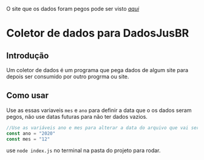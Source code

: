 O site que os dados foram pegos pode ser visto [*aqui*](https://sistemas.mpal.mp.br/transparencia/contracheque?tipo=membrosativos&id=65)

# Coletor de dados para DadosJusBR

## Introdução

Um coletor de dados é um programa que pega dados de algum site para depois ser consumido por outro progrma ou site.

## Como usar

Use as essas variaveis `mes` e `ano` para definir a data que o os dados seram pegos, não use datas futuras para não ter dados vazios.

```javascript
//Use as variáveis ano e mes para alterar a data do arquivo que vai ser baixado
const ano = "2020"
const mes = "12"
```
use `node index.js` no terminal na pasta do projeto para rodar.

 

